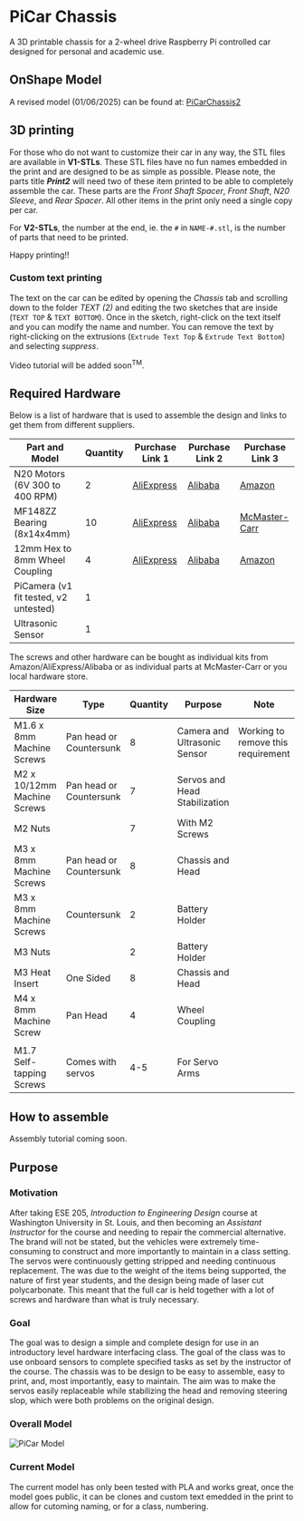 # PiCar Chassis
A 3D printable chassis for a 2-wheel drive Raspberry Pi controlled car designed for personal and academic use.

## OnShape Model

A revised model (01/06/2025) can be found at: [PiCarChassis2](https://cad.onshape.com/documents/606afa32c4ddef82647d70d7/w/6173d1c845c871eaac10e766/e/4a1e5e404db76d444ffd6e8d?renderMode=0&uiState=683caa3380ccf723f2ae1f88)


## 3D printing

For those who do not want to customize their car in any way, the STL files are available in **V1-STLs**. These STL files have no fun names embedded in the print and are designed to be as simple as possible. Please note, the parts title ***Print2*** will need two of these item printed to be able to completely assemble the car. These parts are the _Front Shaft Spacer_, _Front Shaft_, _N20 Sleeve_, and _Rear Spacer_. All other items in the print only need a single copy per car. 

For **V2-STLs**, the number at the end, ie. the `#` in `NAME-#.stl`, is the number of parts that need to be printed.

Happy printing!!

### Custom text printing

The text on the car can be edited by opening the _Chassis_ tab and scrolling down to the folder _TEXT (2)_ and editing the two sketches that are inside (`TEXT TOP` & `TEXT BOTTOM`). Once in the sketch, right-click on the text itself and you can modify the name and number. You can remove the text by right-clicking on the extrusions (`Extrude Text Top` & `Extrude Text Bottom`) and selecting _suppress_.

Video tutorial will be added soon<sup>TM</sup>.

## Required Hardware

Below is a list of hardware that is used to assemble the design and links to get them from different suppliers.

| Part and Model | Quantity | Purchase Link 1 | Purchase Link 2 | Purchase Link 3 |
| -------- | -------- | -------- | -------- | -------- |
| N20 Motors (6V 300 to 400 RPM) | 2 | [AliExpress](https://www.aliexpress.us/item/2251832822008333.html?spm=a2g0o.order_list.order_list_main.35.55511802F0cztx&gatewayAdapt=glo2usa) | [Alibaba](https://www.alibaba.com/product-detail/Bringsmart-JGA12-N20B-All-Metal-Gears_1600893524712.html?spm=a2700.galleryofferlist.normal_offer.d_title.78d813a0OGqrv8) | [Amazon](https://a.co/d/13G6bXz) |
| MF148ZZ Bearing (8x14x4mm) | 10 | [AliExpress](https://www.aliexpress.us/item/3256805156166045.html?spm=a2g0o.order_list.order_list_main.29.55511802F0cztx&gatewayAdapt=glo2usa)  | [Alibaba](https://www.alibaba.com/product-detail/MF148-ZZ-MF148ZZ-MF148-2Z-Mini_1601282596612.html?spm=a2700.galleryofferlist.normal_offer.d_title.764513a0qrBIF2) | [McMaster-Carr](https://www.mcmaster.com/7804K146/) |
| 12mm Hex to 8mm Wheel Coupling | 4 | [AliExpress](https://www.aliexpress.us/item/3256806226849189.html?spm=a2g0o.order_list.order_list_main.23.55511802F0cztx&gatewayAdapt=glo2usa) | [Alibaba](https://www.alibaba.com/product-detail/Hexagon-Coupling-12mm-Tire-Connector-Coupling_1601266273126.html?spm=a2700.galleryofferlist.normal_offer.d_title.3f5a13a0jycNtH) | [Amazon](https://a.co/d/eVg6nnu)
| PiCamera (v1 fit tested, v2 untested) | 1 | 
| Ultrasonic Sensor | 1 | 

The screws and other hardware can be bought as individual kits from Amazon/AliExpress/Alibaba or as individual parts at McMaster-Carr or you local hardware store. 

| Hardware Size | Type | Quantity | Purpose | Note |
| -------- | -------- | -------- | -------- | --------|
| M1.6 x 8mm Machine Screws | Pan head or Countersunk | 8 | Camera and Ultrasonic Sensor | Working to remove this requirement |
| M2 x 10/12mm Machine Screws | Pan head or Countersunk | 7 | Servos and Head Stabilization
| M2 Nuts | | 7 | With M2 Screws |
| M3 x 8mm Machine Screws | Pan head or Countersunk | 8 | Chassis and Head |
| M3 x 8mm Machine Screws | Countersunk | 2 | Battery Holder | 
| M3 Nuts | | 2 | Battery Holder |
| M3 Heat Insert | One Sided | 8 | Chassis and Head |
| M4 x 8mm Machine Screw | Pan Head | 4 | Wheel Coupling |
| | | | |
| M1.7 Self-tapping Screws | Comes with servos | 4-5 | For Servo Arms | 


## How to assemble

Assembly tutorial coming soon.


## Purpose 
### Motivation
After taking ESE 205, _Introduction to Engineering Design_ course at Washington University in St. Louis, and then becoming an _Assistant Instructor_ for the course and needing to repair the commercial alternative. The brand will not be stated, but the vehicles were extremely time-consuming to construct and more importantly to maintain in a class setting. The servos were continuously getting stripped and needing continuous replacement. The was due to the weight of the items being supported, the nature of first year students, and the design being made of laser cut polycarbonate. This meant that the full car is held together with a lot of screws and hardware than what is truly necessary. 

### Goal
The goal was to design a simple and complete design for use in an introductory level hardware interfacing class. The goal of the class was to use onboard sensors to complete specified tasks as set by the instructor of the course. The chassis was to be design to be easy to assemble, easy to print, and, most importantly, easy to maintain. The aim was to make the servos easily replaceable while stabilizing the head and removing steering slop, which were both problems on the original design. 

### Overall Model

![PiCar Model](https://github.com/user-attachments/assets/ddfa6e94-6176-41c8-adce-63950f62f545)

### Current Model

The current model has only been tested with PLA and works great, once the model goes public, it can be clones and custom text emedded in the print to allow for cutoming naming, or for a class, numbering. 
